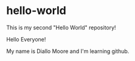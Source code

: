 # hello-world
This is my second "Hello World" repository!

Hello Everyone!

My name is Diallo Moore and I'm learning github.
